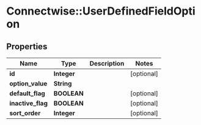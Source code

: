 # Connectwise::UserDefinedFieldOption

## Properties
Name | Type | Description | Notes
------------ | ------------- | ------------- | -------------
**id** | **Integer** |  | [optional] 
**option_value** | **String** |  | 
**default_flag** | **BOOLEAN** |  | [optional] 
**inactive_flag** | **BOOLEAN** |  | [optional] 
**sort_order** | **Integer** |  | [optional] 


